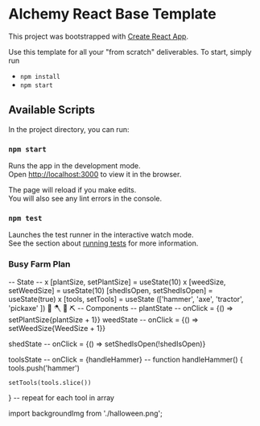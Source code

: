 # Alchemy React Base Template

This project was bootstrapped with [Create React App](https://github.com/facebook/create-react-app).

Use this template for all your "from scratch" deliverables. To start, simply run

- `npm install`
- `npm start`

## Available Scripts

In the project directory, you can run:

### `npm start`

Runs the app in the development mode.\
Open [http://localhost:3000](http://localhost:3000) to view it in the browser.

The page will reload if you make edits.\
You will also see any lint errors in the console.

### `npm test`

Launches the test runner in the interactive watch mode.\
See the section about [running tests](https://facebook.github.io/create-react-app/docs/running-tests) for more information.

### Busy Farm Plan
-- State --
x  [plantSize, setPlantSize] = useState(10)
x  [weedSize, setWeedSize] = useState(10)
  [shedIsOpen, setShedIsOpen] = useState(true)
x  [tools, setTools] = useState (['hammer', 'axe', 'tractor', 'pickaxe' ])
    🔨  🪓 🚜 ⛏️
-- Components --
plantState -- onClick = {() => setPlantSize{plantSize + 1}}
weedState -- onClick = {() => setWeedSize{WeedSize + 1}}

shedState -- onClick = {() => setShedIsOpen(!shedIsOpen)}

toolsState -- onClick = {handleHammer}
-- function handleHammer() {
    tools.push('hammer')

    setTools(tools.slice())
}
-- repeat for each tool in array

import backgroundImg from './halloween.png';
<div className="App" style={{ backgroundImage: `url(${backgroundImg})` }}>
